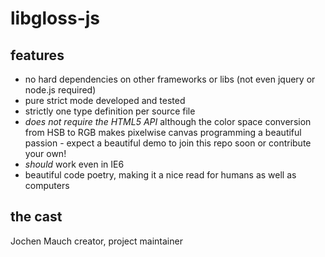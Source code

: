 libgloss-js
===========
features
--------
- no hard dependencies on other frameworks or libs (not even jquery or node.js required)
- pure strict mode developed and tested
- strictly one type definition per source file
- *does not require the HTML5 API* although the color space conversion from HSB to RGB makes pixelwise canvas programming a beautiful passion - expect a beautiful demo to join this repo soon or contribute your own!
- *should* work even in IE6
- beautiful code poetry, making it a nice read for humans as well as computers

the cast
--------
Jochen Mauch
creator, project maintainer
<mauch at mail dot de>
